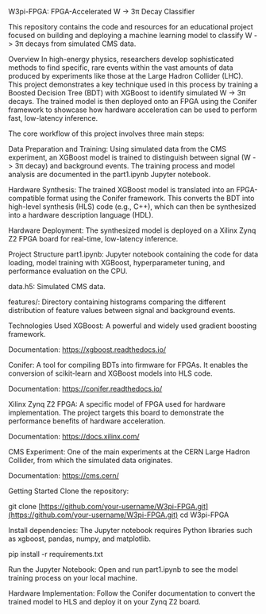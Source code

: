W3pi-FPGA: FPGA-Accelerated W -> 3π Decay Classifier

This repository contains the code and resources for an educational project focused on building and deploying a machine learning model to classify W -> 3π decays from simulated CMS data.

Overview
In high-energy physics, researchers develop sophisticated methods to find specific, rare events within the vast amounts of data produced by experiments like those at the Large Hadron Collider (LHC). This project demonstrates a key technique used in this process by training a Boosted Decision Tree (BDT) with XGBoost to identify simulated W -> 3π decays. The trained model is then deployed onto an FPGA using the Conifer framework to showcase how hardware acceleration can be used to perform fast, low-latency inference.

The core workflow of this project involves three main steps:

Data Preparation and Training: Using simulated data from the CMS experiment, an XGBoost model is trained to distinguish between signal (W -> 3π decay) and background events. The training process and model analysis are documented in the part1.ipynb Jupyter notebook.

Hardware Synthesis: The trained XGBoost model is translated into an FPGA-compatible format using the Conifer framework. This converts the BDT into high-level synthesis (HLS) code (e.g., C++), which can then be synthesized into a hardware description language (HDL).

Hardware Deployment: The synthesized model is deployed on a Xilinx Zynq Z2 FPGA board for real-time, low-latency inference.

Project Structure
part1.ipynb: Jupyter notebook containing the code for data loading, model training with XGBoost, hyperparameter tuning, and performance evaluation on the CPU.

data.h5: Simulated CMS data.

features/: Directory containing histograms comparing the different distribution of feature values between signal and background events.

Technologies Used
XGBoost: A powerful and widely used gradient boosting framework.

Documentation: https://xgboost.readthedocs.io/

Conifer: A tool for compiling BDTs into firmware for FPGAs. It enables the conversion of scikit-learn and XGBoost models into HLS code.

Documentation: https://conifer.readthedocs.io/

Xilinx Zynq Z2 FPGA: A specific model of FPGA used for hardware implementation. The project targets this board to demonstrate the performance benefits of hardware acceleration.

Documentation: https://docs.xilinx.com/

CMS Experiment: One of the main experiments at the CERN Large Hadron Collider, from which the simulated data originates.

Documentation: https://cms.cern/

Getting Started
Clone the repository:

git clone [https://github.com/your-username/W3pi-FPGA.git](https://github.com/your-username/W3pi-FPGA.git)
cd W3pi-FPGA

Install dependencies: The Jupyter notebook requires Python libraries such as xgboost, pandas, numpy, and matplotlib.

pip install -r requirements.txt

Run the Jupyter Notebook: Open and run part1.ipynb to see the model training process on your local machine.

Hardware Implementation: Follow the Conifer documentation to convert the trained model to HLS and deploy it on your Zynq Z2 board.
